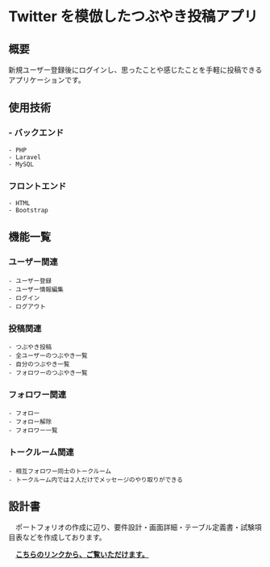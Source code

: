 # Twitter を模倣したつぶやき投稿アプリ

## 概要
新規ユーザー登録後にログインし、思ったことや感じたことを手軽に投稿できるアプリケーションです。

## 使用技術
  ### - バックエンド
    - PHP
    - Laravel
    - MySQL

  ### フロントエンド
    - HTML
    - Bootstrap

## 機能一覧
  ### ユーザー関連
    - ユーザー登録
    - ユーザー情報編集
    - ログイン
    - ログアウト

  ### 投稿関連
    - つぶやき投稿
    - 全ユーザーのつぶやき一覧
    - 自分のつぶやき一覧
    - フォロワーのつぶやき一覧

  ### フォロワー関連
    - フォロー
    - フォロー解除
    - フォロワー一覧

  ### トークルーム関連
    - 相互フォロワー同士のトークルーム
    - トークルーム内では２人だけでメッセージのやり取りができる

## 設計書

　ポートフォリオの作成に辺り、要件設計・画面詳細・テーブル定義書・試験項目表などを作成しております。
 
 　**[こちらのリンクから、ご覧いただけます。](doc)**
